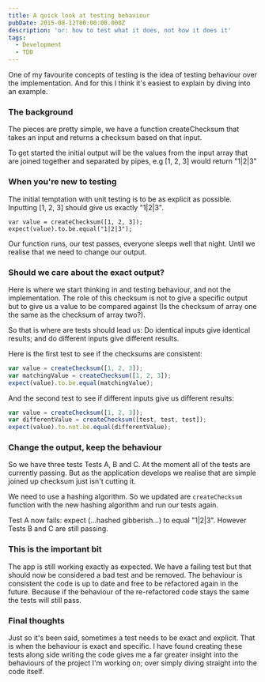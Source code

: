 ```yaml
---
title: A quick look at testing behaviour
pubDate: 2015-08-12T00:00:00.000Z
description: 'or: how to test what it does, not how it does it'
tags:
  - Development
  - TDD
---
```


One of my favourite concepts of testing is the idea of testing behaviour over the implementation. And for this I think it's easiest to explain by diving into an example.

### The background

The pieces are pretty simple, we have a function createChecksum that takes an input and returns a checksum based on that input.

To get started the initial output will be the values from the input array that are joined together and separated by pipes, e.g [1, 2, 3] would return "1|2|3"

### When you're new to testing

The initial temptation with unit testing is to be as explicit as possible. Inputting [1, 2, 3] should give us exactly "1|2|3".

```
var value = createChecksum([1, 2, 3]);
expect(value).to.be.equal("1|2|3");
```

Our function runs, our test passes, everyone sleeps well that night. Until we realise that we need to change our output.

### Should we care about the exact output?

Here is where we start thinking in and testing behaviour, and not the implementation. The role of this checksum is not to give a specific output but to give us a value to be compared against (Is the checksum of array one the same as the checksum of array two?).

So that is where are tests should lead us: Do identical inputs give identical results; and do different inputs give different results.

Here is the first test to see if the checksums are consistent:

```javascript
var value = createChecksum([1, 2, 3]);
var matchingValue = createChecksum([1, 2, 3]);
expect(value).to.be.equal(matchingValue);
```

And the second test to see if different inputs give us different results:

```javascript
var value = createChecksum([1, 2, 3]);
var differentValue = createChecksum([test, test, test]);
expect(value).to.not.be.equal(differentValue);
```

### Change the output, keep the behaviour

So we have three tests Tests A, B and C. At the moment all of the tests are currently passing. But as the application develops we realise that are simple joined up checksum just isn't cutting it.

We need to use a hashing algorithm. So we updated are `createChecksum` function with the new hashing algorithm and run our tests again.

Test A now fails: expect (...hashed gibberish...) to equal "1|2|3". However Tests B and C are still passing.

### This is the important bit

The app is still working exactly as expected. We have a failing test but that should now be considered a bad test and be removed. The behaviour is consistent the code is up to date and free to be refactored again in the future. Because if the behaviour of the re-refactored code stays the same the tests will still pass.

### Final thoughts

Just so it's been said, sometimes a test needs to be exact and explicit. That is when the behaviour is exact and specific. I have found creating these tests along side writing the code gives me a far greater insight into the behaviours of the project I'm working on; over simply diving straight into the code itself.
